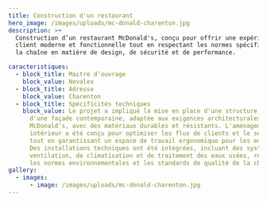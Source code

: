 ```yaml
---
title: Construction d'un restaurant
hero_image: /images/uploads/mc-donald-charenton.jpg
description: >+
  Construction d’un restaurant McDonald's, conçu pour offrir une expérience
  client moderne et fonctionnelle tout en respectant les normes spécifiques de
  la chaîne en matière de design, de sécurité et de performance.

caracteristiques:
  - block_title: Maitre d’ouvrage
    block_value: Novalex
  - block_title: Adresse
    block_value: Charenton
  - block_title: Spécificités techniques
    block_value: Le projet a impliqué la mise en place d'une structure robuste et
      d'une façade contemporaine, adaptée aux exigences architecturales de
      McDonald's, avec des matériaux durables et résistants. L'aménagement
      intérieur a été conçu pour optimiser les flux de clients et le service,
      tout en garantissant un espace de travail ergonomique pour les employés.
      Des installations techniques ont été intégrées, incluant des systèmes de
      ventilation, de climatisation et de traitement des eaux usées, respectant
      les normes environnementales et les standards de qualité de la chaîne.
gallery:
  - images:
      - image: /images/uploads/mc-donald-charenton.jpg
---
```

